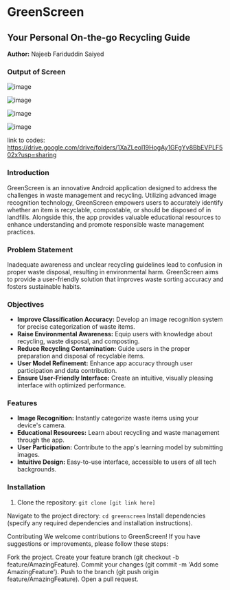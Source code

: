 # GreenScreen

## Your Personal On-the-go Recycling Guide

**Author:** Najeeb Fariduddin Saiyed  

### Output of Screen

![image](https://github.com/iamzayd/GreenScreen-Your-Personal-On-the-go-Recycling-Guide-/assets/91972048/f58950e3-1177-473b-9f3e-218c58fe92cf)

![image](https://github.com/iamzayd/GreenScreen-Your-Personal-On-the-go-Recycling-Guide-/assets/91972048/0c2a80d7-0e5f-4116-a133-3b728ff84290)

![image](https://github.com/iamzayd/GreenScreen-Your-Personal-On-the-go-Recycling-Guide-/assets/91972048/6235d342-45a3-48de-b684-5040a6d54c1c)

![image](https://github.com/iamzayd/GreenScreen-Your-Personal-On-the-go-Recycling-Guide-/assets/91972048/41bddee4-95a6-46cc-81cd-73fc83ad7987)


link to codes: https://drive.google.com/drive/folders/1XaZLeol19HogAy1GFgYv8BbEVPLF502x?usp=sharing


### Introduction

GreenScreen is an innovative Android application designed to address the challenges in waste management and recycling. Utilizing advanced image recognition technology, GreenScreen empowers users to accurately identify whether an item is recyclable, compostable, or should be disposed of in landfills. Alongside this, the app provides valuable educational resources to enhance understanding and promote responsible waste management practices.

### Problem Statement

Inadequate awareness and unclear recycling guidelines lead to confusion in proper waste disposal, resulting in environmental harm. GreenScreen aims to provide a user-friendly solution that improves waste sorting accuracy and fosters sustainable habits.

### Objectives

- **Improve Classification Accuracy:** Develop an image recognition system for precise categorization of waste items.
- **Raise Environmental Awareness:** Equip users with knowledge about recycling, waste disposal, and composting.
- **Reduce Recycling Contamination:** Guide users in the proper preparation and disposal of recyclable items.
- **User Model Refinement:** Enhance app accuracy through user participation and data contribution.
- **Ensure User-Friendly Interface:** Create an intuitive, visually pleasing interface with optimized performance.

### Features

- **Image Recognition:** Instantly categorize waste items using your device's camera.
- **Educational Resources:** Learn about recycling and waste management through the app.
- **User Participation:** Contribute to the app's learning model by submitting images.
- **Intuitive Design:** Easy-to-use interface, accessible to users of all tech backgrounds.

### Installation

1. Clone the repository:
 ```git clone [git link here]  ```

Navigate to the project directory:
```cd greenscreen```
Install dependencies (specify any required dependencies and installation instructions).

Contributing
We welcome contributions to GreenScreen! If you have suggestions or improvements, please follow these steps:

Fork the project.
Create your feature branch (git checkout -b feature/AmazingFeature).
Commit your changes (git commit -m 'Add some AmazingFeature').
Push to the branch (git push origin feature/AmazingFeature).
Open a pull request.
